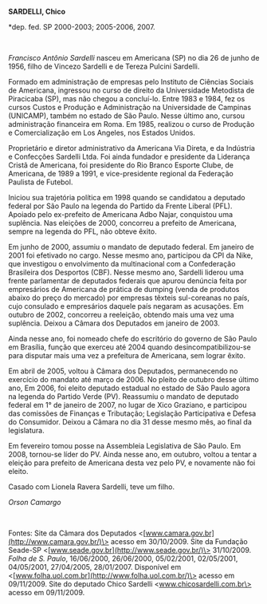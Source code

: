 **SARDELLI, Chico**

\*dep. fed. SP 2000-2003; 2005-2006, 2007.

 

*Francisco Antônio Sardelli* nasceu em Americana (SP) no dia 26 de junho
de 1956, filho de Vincezo Sardelli e de Tereza Pulcini Sardelli.

Formado em administração de empresas pelo Instituto de Ciências Sociais
de Americana, ingressou no curso de direito da Universidade Metodista de
Piracicaba (SP), mas não chegou a concluí-lo. Entre 1983 e 1984, fez os
cursos Custos e Produção e Administração na Universidade de Campinas
(UNICAMP), também no estado de São Paulo. Nesse último ano, cursou
administração financeira em Roma. Em 1985, realizou o curso de Produção
e Comercialização em Los Angeles, nos Estados Unidos.

Proprietário e diretor administrativo da Americana Via Direta, e da
Indústria e Confecções Sardelli Ltda. Foi ainda fundador e presidente da
Liderança Cristã de Americana, foi presidente do Rio Branco Esporte
Clube, de Americana, de 1989 a 1991, e vice-presidente regional da
Federação Paulista de Futebol.

Iniciou sua trajetória política em 1998 quando se candidatou a deputado
federal por São Paulo na legenda do Partido da Frente Liberal (PFL).
Apoiado pelo ex-prefeito de Americana Adbo Najar, conquistou uma
suplência. Nas eleições de 2000, concorreu a prefeito de Americana,
sempre na legenda do PFL, não obteve êxito.

Em junho de 2000, assumiu o mandato de deputado federal. Em janeiro de
2001 foi efetivado no cargo. Nesse mesmo ano, participou da CPI da Nike,
que investigou o envolvimento da multinacional com a Confederação
Brasileira dos Desportos (CBF). Nesse mesmo ano, Sardelli liderou uma
frente parlamentar de deputados federais que apurou denúncia feita por
empresários de Americana de prática de dumping (venda de produtos abaixo
do preço do mercado) por empresas têxteis sul-coreanas no país, cujo
consulado e empresários daquele país negaram as acusações. Em outubro de
2002, concorreu a reeleição, obtendo mais uma vez uma suplência. Deixou
a Câmara dos Deputados em janeiro de 2003.

Ainda nesse ano, foi nomeado chefe do escritório do governo de São Paulo
em Brasília, função que exerceu até 2004 quando desincompatibilizou-se
para disputar mais uma vez a prefeitura de Americana, sem lograr êxito.

Em abril de 2005, voltou à Câmara dos Deputados, permanecendo no
exercício do mandato até março de 2006. No pleito de outubro desse
último ano, Em 2006, foi eleito deputado estadual no estado de São Paulo
agora na legenda do Partido Verde (PV). Reassumiu o mandato de deputado
federal em 1° de janeiro de 2007, no lugar de Xico Graziano, e
participou das comissões de Finanças e Tributação; Legislação
Participativa e Defesa do Consumidor. Deixou a Câmara no dia 31 desse
mesmo mês, ao final da legislatura.

Em fevereiro tomou posse na Assembleia Legislativa de São Paulo. Em
2008, tornou-se líder do PV. Ainda nesse ano, em outubro, voltou a
tentar a eleição para prefeito de Americana desta vez pelo PV, e
novamente não foi eleito.

Casado com Lionela Ravera Sardelli, teve um filho.

*Orson Camargo*

 

Fontes: Site da Câmara dos Deputados
\<[www.camara.gov.br](http://www.camara.gov.br/)\> acesso em 30/10/2009.
Site da Fundação Seade-SP
\<[www.seade.gov.br](http://www.seade.gov.br/)\> 31/10/2009. *Folha de
S. Paulo*, 16/06/2000, 26/06/2000, 05/02/2001, 02/05/2001, 04/05/2001,
27/04/2005, 28/01/2007. Disponível em
\<[www.folha.uol.com.br](http://www.folha.uol.com.br/)\> acesso em
09/11/2009. Site do deputado Chico Sardelli \<www.chicosardelli.com.br\>
acesso em 09/11/2009.
